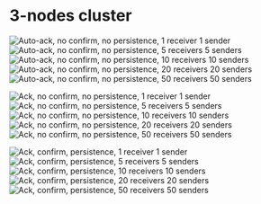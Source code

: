 3-nodes cluster
===============

![Auto-ack, no confirm, no persistence, 1 receiver 1 sender](./3-nodes/autoack-01.png)
![Auto-ack, no confirm, no persistence, 5 receivers 5 senders](./3-nodes/autoack-05.png)
![Auto-ack, no confirm, no persistence, 10 receivers 10 senders](./3-nodes/autoack-10.png)
![Auto-ack, no confirm, no persistence, 20 receivers 20 senders](./3-nodes/autoack-20.png)
![Auto-ack, no confirm, no persistence, 50 receivers 50 senders](./3-nodes/autoack-50.png)

![Ack, no confirm, no persistence, 1 receiver 1 sender](./3-nodes/ack-01.png)
![Ack, no confirm, no persistence, 5 receivers 5 senders](./3-nodes/ack-05.png)
![Ack, no confirm, no persistence, 10 receivers 10 senders](./3-nodes/ack-10.png)
![Ack, no confirm, no persistence, 20 receivers 20 senders](./3-nodes/ack-20.png)
![Ack, no confirm, no persistence, 50 receivers 50 senders](./3-nodes/ack-50.png)

![Ack, confirm, persistence, 1 receiver 1 sender](./3-nodes/ack-confirm-persistent-01.png)
![Ack, confirm, persistence, 5 receivers 5 senders](./3-nodes/ack-confirm-persistent-05.png)
![Ack, confirm, persistence, 10 receivers 10 senders](./3-nodes/ack-confirm-persistent-10.png)
![Ack, confirm, persistence, 20 receivers 20 senders](./3-nodes/ack-confirm-persistent-20.png)
![Ack, confirm, persistence, 50 receivers 50 senders](./3-nodes/ack-confirm-persistent-50.png)
